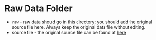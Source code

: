 # Raw Data Folder

- `raw` - raw data should go in this directory; you should add the original source file here. Always keep the original data file without editing.
- source file - the original source file can be found at [here]([https://data.world/rohk/us-gun-violence-dataset-2021-2014/workspace/file?filename=US_Gun_Violence_Data.csv])
